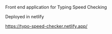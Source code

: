 Front end application for Typing Speed Checking

Deployed in netlify 

https://typo-speed-checker.netlify.app/
